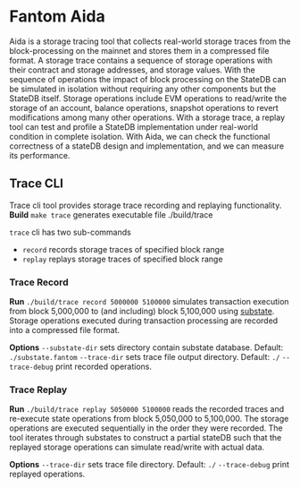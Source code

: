 # Fantom Aida

Aida is a storage tracing tool that collects real-world storage traces from the block-processing on the mainnet and stores them in a compressed file format. 
A storage trace contains a sequence of storage operations with their contract and storage addresses, and storage values. With the sequence of operations the impact of block processing on the StateDB can be simulated in isolation without requiring any other components but the StateDB itself.
Storage operations include EVM operations to read/write the storage of an account, balance operations, snapshot operations to revert modifications among many other operations.
With a storage trace, a replay tool can test and profile a StateDB implementation under real-world condition in complete isolation. With Aida, we can check the functional correctness of a stateDB design and implementation, and we can measure its performance.

## Trace CLI
Trace cli tool provides storage trace recording and replaying functionality.
**Build**
`make trace` generates executable file ./build/trace

`trace` cli has two sub-commands

 - `record` records storage traces of specified block range
 - `replay` replays storage traces of specified block range


### Trace Record
**Run**
`./build/trace record 5000000 5100000`
simulates transaction execution from block 5,000,000 to (and including) block 5,100,000 using [substate](github.com/Fantom-foundation/substate-cli). Storage operations executed during transaction processing are recorded into a compressed file format.

**Options**
`--substate-dir` sets directory contain substate database. Default: `./substate.fantom`
`--trace-dir` sets trace file output directory. Default: `./`
`--trace-debug` print recorded operations. 

### Trace Replay

**Run**
`./build/trace replay 5050000 5100000`
reads the recorded traces and re-execute state operations from block 5,050,000 to 5,100,000. The storage operations are executed sequentially in the order they were recorded. The tool iterates through substates to construct a partial stateDB such that the replayed storage operations can simulate read/write with actual data.

**Options**
`--trace-dir` sets trace file directory. Default: `./`
`--trace-debug` print replayed operations. 
